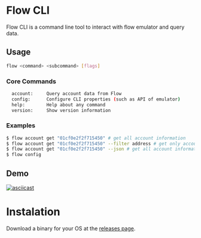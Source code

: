 # Flow CLI
Flow CLI is a command line tool to interact with flow emulator and query data.

## Usage
  ```bash
  flow <command> <subcommand> [flags]
  ```

### Core Commands
```bash
  account:     Query account data from Flow
  config:      Configure CLI properties (such as API of emulator)
  help:        Help about any command
  version:     Show version information
```

### Examples
  ```bash
  $ flow account get "01cf0e2f2f715450" # get all account information
  $ flow account get "01cf0e2f2f715450" --filter address # get only account address
  $ flow account get "01cf0e2f2f715450" --json # get all account information in JSON
  $ flow config
  ```
  
## Demo
[![asciicast](https://asciinema.org/a/badcgVvoh6BjHlOGKHqK2jgaN.svg)](https://asciinema.org/a/badcgVvoh6BjHlOGKHqK2jgaN)

# Instalation

Download a binary for your OS at the [releases page](https://github.com/sideninja/flow-cli).